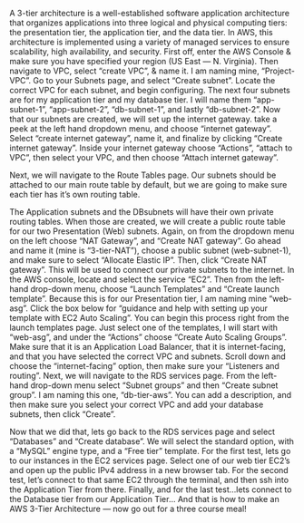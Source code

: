 A 3-tier architecture is a well-established software application architecture that organizes applications into three logical and physical computing tiers: the presentation tier, the application tier, and the data tier. In AWS, this architecture is implemented using a variety of managed services to ensure scalability, high availability, and security.
First off, enter the AWS Console & make sure you have specified your region (US East — N. Virginia). Then navigate to VPC, select “create VPC”, & name it. I am naming mine, “Project-VPC”.
Go to your Subnets page, and select “Create subnet”. Locate the correct VPC for each subnet, and begin configuring.
The next four subnets are for my application tier and my database tier. I will name them “app-subnet-1”, “app-subnet-2”, “db-subnet-1”, and lastly “db-subnet-2”.
Now that our subnets are created, we will set up the internet gateway. take a peek at the left hand dropdown menu, and choose “internet gateway”. Select “create internet gateway”, name it, and finalize by clicking “Create internet gateway”. Inside your internet gateway choose “Actions”, “attach to VPC”, then select your VPC, and then choose “Attach internet gateway”.

Next, we will navigate to the Route Tables page. Our subnets should be attached to our main route table by default, but we are going to make sure each tier has it’s own routing table.

The Application subnets and the DBsubnets will have their own private routing tables. When those are created, we will create a public route table for our two Presentation (Web) subnets.
Again, on from the dropdown menu on the left choose “NAT Gateway”, and “Create NAT gateway”. Go ahead and name it (mine is “3-tier-NAT”), choose a public subnet (web-subnet-1), and make sure to select “Allocate Elastic IP”. Then, click “Create NAT gateway”. This will be used to connect our private subnets to the internet.
In the AWS console, locate and select the service “EC2”. Then from the left-hand drop-down menu, choose “Launch Templates” and “Create launch template”. Because this is for our Presentation tier, I am naming mine “web-asg”. Click the box below for “guidance and help with setting up your template with EC2 Auto Scaling”.
You can begin this process right from the launch templates page. Just select one of the templates, I will start with “web-asg”, and under the “Actions” choose “Create Auto Scaling Groups”.
Make sure that it is an Application Load Balancer, that it is internet-facing, and that you have selected the correct VPC and subnets. Scroll down and choose the “internet-facing” option, then make sure your “Listeners and routing”.
Next, we will navigate to the RDS services page. From the left-hand drop-down menu select “Subnet groups” and then “Create subnet group”. I am naming this one, “db-tier-aws”. You can add a description, and then make sure you select your correct VPC and add your database subnets, then click “Create”.

Now that we did that, lets go back to the RDS services page and select “Databases” and “Create database”. We will select the standard option, with a “MySQL” engine type, and a “Free tier” template.
For the first test, lets go to our instances in the EC2 services page. Select one of our web tier EC2’s and open up the public IPv4 address in a new browser tab.
For the second test, let’s connect to that same EC2 through the terminal, and then ssh into the Application Tier from there.
Finally, and for the last test…lets connect to the Database tier from our Application Tier…
And that is how to make an AWS 3-Tier Architecture — now go out for a three course meal!
